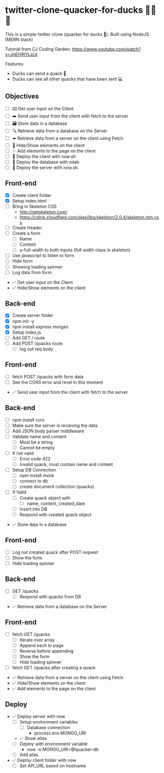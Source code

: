 # twitter-clone-quacker-for-ducks 🦆🦆🦆

This is a simple twitter clone (quacker for ducks 🦆). Built using NodeJS (MERN stack)

Tutorial from CJ Coding Garden: https://www.youtube.com/watch?v=JnEH9tYLxLk

Features:

-   Ducks can send a quack 🦆
-   Ducks can see all other quacks that have been sent 💻

## Objectives

-   [ ] ⌨️ Get user input on the Client
-   [ ] ➡️ Send user input from the client with fetch to the server
-   [ ] 🗃 Store data in a database
-   [ ] 🔍 Retrieve data from a database on the Server
-   [ ] ⬅️ Retrieve data from a server on the client using Fetch
-   [ ] 🙈 Hide/Show elements on the client
-   [ ] ✨ Add elements to the page on the client
-   [ ] 🚀 Deploy the client with now.sh
-   [ ] 🚀 Deploy the database with mlab
-   [ ] 🚀 Deploy the server with now.sh

## Front-end

-   [x] Create client folder
-   [x] Setup index.html
-   [ ] Bring in Skeleton CSS
    -   http://getskeleton.com/
    -   https://cdnjs.cloudflare.com/ajax/libs/skeleton/2.0.4/skeleton.min.css
-   [ ] Create Header
-   [ ] Create a form
    -   [ ] Name
    -   [ ] Content
    -   [ ] u-full-width to both inputs (full width class in skeleton)
-   [ ] Use javascript to listen to form
-   [ ] Hide form
-   [ ] Showing loading spinner
-   [ ] Log data from form

*   ✅ Get user input on the Client
*   ✅ Hide/Show elements on the client

## Back-end

-   [x] Create server folder
-   [x] npm init -y
-   [x] npm install express morgan
-   [x] Setup index.js
-   [ ] Add GET / route
-   [ ] Add POST /quacks route
    -   [ ] log out req.body

## Front-end

-   [ ] fetch POST /quacks with form data
-   [ ] See the CORS error and revel in this moment
-   ✅ Send user input from the client with fetch to the server

## Back-end

-   [ ] npm install cors
-   [ ] Make sure the server is recieving the data
-   [ ] Add JSON body parser middleware
-   [ ] Validate name and content
    -   [ ] Must be a string
    -   [ ] Cannot be empty
-   [ ] If not valid
    -   [ ] Error code 422
    -   [ ] Invalid quack, must contain name and content
-   [ ] Setup DB Connection
    -   [ ] npm install monk
    -   [ ] connect to db
    -   [ ] create document collection (quacks)
-   [ ] If Valid
    -   [ ] Create quack object with
        -   [ ] name, content, created_date
    -   [ ] Insert into DB
    -   [ ] Respond with created quack object
-   ✅ Store data in a database

## Front-end

-   [ ] Log out created quack after POST request
-   [ ] Show the form
-   [ ] Hide loading spinner

## Back-end

-   [ ] GET /quacks
    -   [ ] Respond with quacks from DB
-   ✅ Retrieve data from a database on the Server

## Front-end

-   [ ] fetch GET /quacks
    -   [ ] Iterate over array
    -   [ ] Append each to page
    -   [ ] Reverse before appending
    -   [ ] Show the form
    -   [ ] Hide loading spinner
-   [ ] fetch GET /quacks after creating a quack
-   ✅ Retrieve data from a server on the client using Fetch
-   ✅ Hide/Show elements on the client
-   ✅ Add elements to the page on the client

## Deploy

-   ✅ Deploy server with now
    -   [ ] Setup environment variables
        -   [ ] Database connection
            -   process.env.MONGO_URI
    -   ✅ Show atlas
    -   [ ] Deploy with environment variable
        -   now -e MONGO_URI=@quacker-db
    -   [ ] Add alias
-   ✅ Deploy client folder with now
    -   [ ] Set API_URL based on hostname

